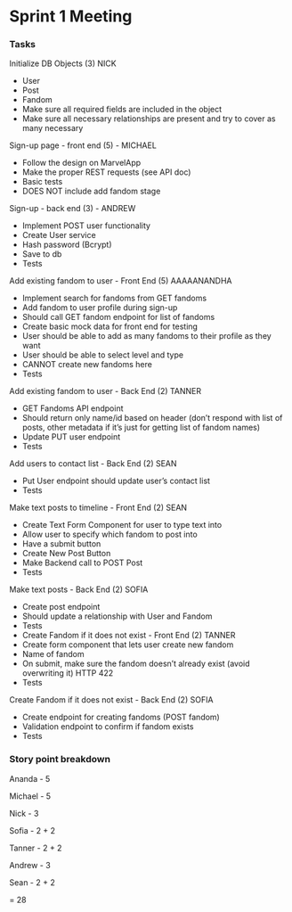 # Sprint 1 Meeting

### Tasks
 
Initialize DB Objects (3) NICK
* User
* Post
* Fandom
* Make sure all required fields are included in the object
* Make sure all necessary relationships are present and try to cover as many necessary

Sign-up page - front end (5) - MICHAEL
* Follow the design on MarvelApp
* Make the proper REST requests (see API doc)
* Basic tests
* DOES NOT include add fandom stage

Sign-up - back end (3) - ANDREW
* Implement POST user functionality
* Create User service
* Hash password (Bcrypt)
* Save to db
* Tests

Add existing fandom to user - Front End (5) AAAAANANDHA
* Implement search for fandoms from GET fandoms
* Add fandom to user profile during sign-up
* Should call GET fandom endpoint for list of fandoms
* Create basic mock data for front end for testing
* User should be able to add as many fandoms to their profile as they want
* User should be able to select level and type
* CANNOT create new fandoms here
* Tests

Add existing fandom to user - Back End (2) TANNER
* GET Fandoms API endpoint
* Should return only name/id based on header (don’t respond with list of posts, other metadata if it’s just for getting list of fandom names)
* Update PUT user endpoint
* Tests

Add users to contact list - Back End (2) SEAN
* Put User endpoint should update user’s contact list
* Tests

Make text posts to timeline - Front End (2) SEAN
* Create Text Form Component for user to type text into
* Allow user to specify which fandom to post into
* Have a submit button
* Create New Post Button
* Make Backend call to POST Post
* Tests

Make text posts - Back End (2) SOFIA
* Create post endpoint
* Should update a relationship with User and Fandom
* Tests
* Create Fandom if it does not exist - Front End (2) TANNER
* Create form component that lets user create new fandom
* Name of fandom
* On submit, make sure the fandom doesn’t already exist (avoid overwriting it) HTTP 422
* Tests

Create Fandom if it does not exist - Back End (2) SOFIA
* Create endpoint for creating fandoms (POST fandom)
* Validation endpoint to confirm if fandom exists
* Tests

### Story point breakdown

Ananda - 5

Michael - 5

Nick - 3

Sofia - 2 + 2

Tanner - 2 + 2

Andrew - 3

Sean - 2 + 2

= 28
